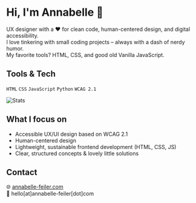 # Hi, I'm Annabelle 👋

UX designer with a ❤️ for clean code, human-centered design, and digital accessibility.  
I love tinkering with small coding projects – always with a dash of nerdy humor.  
My favorite tools? HTML, CSS, and good old Vanilla JavaScript.  

## Tools & Tech
`HTML` `CSS` `JavaScript` `Python` `WCAG 2.1`

![Stats](https://github-readme-stats.vercel.app/api?username=enaaacode&show_icons=true&theme=default)

## What I focus on
- Accessible UX/UI design based on WCAG 2.1
- Human-centered design 
- Lightweight, sustainable frontend development (HTML, CSS, JS)
- Clear, structured concepts & lovely little solutions

## Contact
🌐 [annabelle-feiler.com](https://annabelle-feiler.com)  
💌 hello[at]annabelle-feiler[dot]com


<!--
**enaaacode/enaaacode** is a ✨ _special_ ✨ repository because its `README.md` (this file) appears on your GitHub profile.

Here are some ideas to get you started:

- 🔭 I’m currently working on ...
- 🌱 I’m currently learning ...
- 👯 I’m looking to collaborate on ...
- 🤔 I’m looking for help with ...
- 💬 Ask me about ...
- 📫 How to reach me: ...
- 😄 Pronouns: ...
- ⚡ Fun fact: ...
-->
